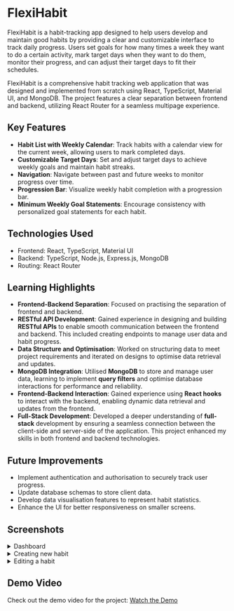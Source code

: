 # FlexiHabit

FlexiHabit is a habit-tracking app designed to help users develop and maintain good habits by providing a clear and customizable interface to track daily progress. Users set goals for how many times a week they want to do a certain activity, mark target days when they want to do them, monitor their progress, and can adjust their target days to fit their schedules.

FlexiHabit is a comprehensive habit tracking web application that was designed and implemented from scratch using React, TypeScript, Material UI, and MongoDB. The project features a clear separation between frontend and backend, utilizing React Router for a seamless multipage experience. 

## Key Features
- **Habit List with Weekly Calendar**: Track habits with a calendar view for the current week, allowing users to mark completed days.
- **Customizable Target Days**: Set and adjust target days to achieve weekly goals and maintain habit streaks.
- **Navigation**: Navigate between past and future weeks to monitor progress over time.
- **Progression Bar**: Visualize weekly habit completion with a progression bar.
- **Minimum Weekly Goal Statements**: Encourage consistency with personalized goal statements for each habit.

## Technologies Used
- Frontend: React, TypeScript, Material UI
- Backend: TypeScript, Node.js, Express.js, MongoDB
- Routing: React Router

## Learning Highlights

- **Frontend-Backend Separation**: Focused on practising the separation of frontend and backend.
- **RESTful API Development**: Gained experience in designing and building **RESTful APIs** to enable smooth communication between the frontend and backend. This included creating endpoints to manage user data and habit progress.
- **Data Structure and Optimisation**: Worked on structuring data to meet project requirements and iterated on designs to optimise data retrieval and updates.
- **MongoDB Integration**: Utilised **MongoDB** to store and manage user data, learning to implement **query filters** and optimise database interactions for performance and reliability.
- **Frontend-Backend Interaction**: Gained experience using **React hooks** to interact with the backend, enabling dynamic data retrieval and updates from the frontend.
- **Full-Stack Development**: Developed a deeper understanding of **full-stack** development by ensuring a seamless connection between the client-side and server-side of the application. This project enhanced my skills in both frontend and backend technologies.


## Future Improvements
- Implement authentication and authorisation to securely track user progress.
- Update database schemas to store client data.
- Develop data visualisation features to represent habit statistics.
- Enhance the UI for better responsiveness on smaller screens.

## Screenshots
<details>
  <summary>Dashboard</summary>

![Project Screenshot](./assets/Dashboard.png)

![Project Screenshot](./assets/DashboardDarkMode.png)

</details>


<details>
  <summary>Creating new habit</summary>

![Project Screenshot](./assets/CreateHabitFormPage1.png)

![Project Screenshot](./assets/ChooseColor.png)

![Project Screenshot](./assets/CreateHabitFormPage2.png)

![Project Screenshot](./assets/CreateHabitFormPage3.png)

</details>


<details>
  <summary>Editing a habit</summary>

![Project Screenshot](./assets/EditForm.png)

</details>

## Demo Video

Check out the demo video for the project:
[Watch the Demo](https://youtu.be/31zinGaInvs)
